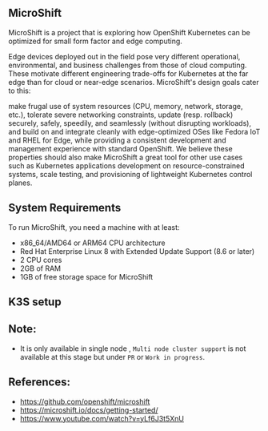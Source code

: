 ## MicroShift

MicroShift is a project that is exploring how OpenShift Kubernetes can be optimized for small form factor and edge computing.

Edge devices deployed out in the field pose very different operational, environmental, and business challenges from those of cloud computing. These motivate different engineering trade-offs for Kubernetes at the far edge than for cloud or near-edge scenarios. MicroShift's design goals cater to this:

make frugal use of system resources (CPU, memory, network, storage, etc.),
tolerate severe networking constraints,
update (resp. rollback) securely, safely, speedily, and seamlessly (without disrupting workloads), and
build on and integrate cleanly with edge-optimized OSes like Fedora IoT and RHEL for Edge, while
providing a consistent development and management experience with standard OpenShift.
We believe these properties should also make MicroShift a great tool for other use cases such as Kubernetes applications development on resource-constrained systems, scale testing, and provisioning of lightweight Kubernetes control planes.

## System Requirements

To run MicroShift, you need a machine with at least:

- x86_64/AMD64 or ARM64 CPU architecture
- Red Hat Enterprise Linux 8 with Extended Update Support (8.6 or later)
- 2 CPU cores
- 2GB of RAM
- 1GB of free storage space for MicroShift

## K3S setup




## Note:

- It is only available in single node , `Multi node cluster support` is not available at this stage but under `PR` or `Work in progress`. 

## References:

- https://github.com/openshift/microshift
- https://microshift.io/docs/getting-started/
- https://www.youtube.com/watch?v=yLf6J3t5XnU
